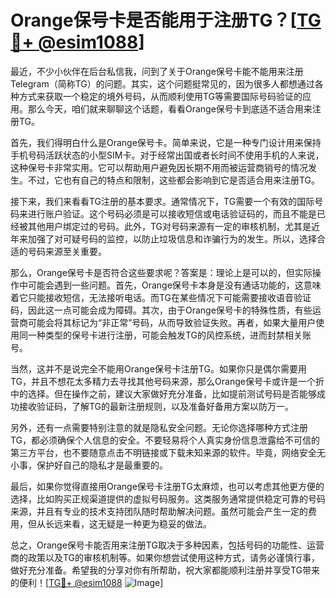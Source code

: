 # Orange保号卡是否能用于注册TG？[[TG💪+ @esim1088](https://t.me/s/esim1088)]

最近，不少小伙伴在后台私信我，问到了关于Orange保号卡能不能用来注册Telegram（简称TG）的问题。其实，这个问题挺常见的，因为很多人都想通过各种方式来获取一个稳定的境外号码，从而顺利使用TG等需要国际号码验证的应用。那么今天，咱们就来聊聊这个话题，看看Orange保号卡到底适不适合用来注册TG。

首先，我们得明白什么是Orange保号卡。简单来说，它是一种专门设计用来保持手机号码活跃状态的小型SIM卡。对于经常出国或者长时间不使用手机的人来说，这种保号卡非常实用。它可以帮助用户避免因长期不用而被运营商销号的情况发生。不过，它也有自己的特点和限制，这些都会影响到它是否适合用来注册TG。

接下来，我们来看看TG注册的基本要求。通常情况下，TG需要一个有效的国际号码来进行账户验证。这个号码必须是可以接收短信或电话验证码的，而且不能是已经被其他用户绑定过的号码。此外，TG对号码来源有一定的审核机制，尤其是近年来加强了对可疑号码的监控，以防止垃圾信息和诈骗行为的发生。所以，选择合适的号码来源至关重要。

那么，Orange保号卡是否符合这些要求呢？答案是：理论上是可以的，但实际操作中可能会遇到一些问题。首先，Orange保号卡本身是没有通话功能的，这意味着它只能接收短信，无法接听电话。而TG在某些情况下可能需要接收语音验证码，因此这一点可能会成为障碍。其次，由于Orange保号卡的特殊性质，有些运营商可能会将其标记为“非正常”号码，从而导致验证失败。再者，如果大量用户使用同一种类型的保号卡进行注册，可能会触发TG的风控系统，进而封禁相关账号。

当然，这并不是说完全不能用Orange保号卡注册TG。如果你只是偶尔需要用TG，并且不想花太多精力去寻找其他号码来源，那么Orange保号卡或许是一个折中的选择。但在操作之前，建议大家做好充分准备，比如提前测试号码是否能够成功接收验证码，了解TG的最新注册规则，以及准备好备用方案以防万一。

另外，还有一点需要特别注意的就是隐私安全问题。无论你选择哪种方式注册TG，都必须确保个人信息的安全。不要轻易将个人真实身份信息泄露给不可信的第三方平台，也不要随意点击不明链接或下载未知来源的软件。毕竟，网络安全无小事，保护好自己的隐私才是最重要的。

最后，如果你觉得直接用Orange保号卡注册TG太麻烦，也可以考虑其他更方便的选择，比如购买正规渠道提供的虚拟号码服务。这类服务通常提供稳定可靠的号码来源，并且有专业的技术支持团队随时帮助解决问题。虽然可能会产生一定的费用，但从长远来看，这无疑是一种更为稳妥的做法。

总之，Orange保号卡能否用来注册TG取决于多种因素，包括号码的功能性、运营商的政策以及TG的审核机制等。如果你想尝试使用这种方式，请务必谨慎行事，做好充分准备。希望我的分享对你有所帮助，祝大家都能顺利注册并享受TG带来的便利！[[TG💪+ @esim1088](https://t.me/s/esim1088) ![Image](https://i.postimg.cc/4NQfJmqS/Snipaste-2025-05-13-00-14-12.png)]